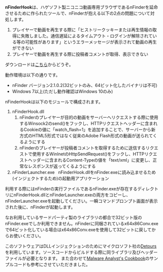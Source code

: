 **nFinderHook**は、ハゲソフト製ニコニコ動画専用ブラウザであるnFinderを延命させるために作られたツールで、nFinderが抱える以下の2点の問題について対処します。

1. プレイヤーで動画を再生する際に「ヒストリークッキーまたは再生情報の取得に失敗しました。通信遅延によるタイムアウト・ログインが解除されている等の可能性があります」というエラーメッセージが表示されて動画の再生ができない
2. プレイヤーで動画を再生する際に投稿者コメントが取得、表示できない

ダウンロードは[こちら](https://github.com/magni1200s/nFinderHook/releases)からどうぞ。

動作環境は以下の通りです。
- nFinder バージョン2.1.0.2(32ビットのみ、64ビット化したバイナリは不可)
- Windows 7以上(ただし動作確認はWindows 10のみ)

nFinderHookは以下のモジュールで構成されます。

<ol>
<li>nFinderHook.dll
<ol>
<li>nFinderのプレイヤーが目的の動画をサーバーへリクエストする際に使用するWinsock2のsend()をフックし、HTTPリクエストヘッダーに含まれるCookieの値に「watch_flash=1」を追加することで、サーバーから新方式のHTML5形式ではなく従来のAdobe Flash形式の動画が送られてくるようにする
<li>nFinderのプレイヤーが投稿者コメントを取得するために送信するリクエストで使用するWinInetのHttpSendRequest()をフックし、HTTPリクエストヘッダーに含まれるContent-Typeの値を「text/xml」に変更し、正常なレスポンスが返ってくるようにする
</ol>
<li>nFinderLauncher.exe
  nFinderHook.dllをnFinder.exeに読み込ませるため(インジェクトするため)の起動用アプリケーション
</ol>

利用する際にはnFinderの実行ファイルであるnFinder.exeが存在するディレクトリにnFinderHook.dllとnFinderLauncher.exeの両方をコピーし、nFinderLauncher.exeを起動してください。一瞬コマンドプロンプト画面が表示された後に、nFinderが起動します。

なお利用しているサードパーティ製のライブラリの都合で32ビット版のnFinder.exeでしか利用できません。nFinderに同梱されているx64x86Conv.exeで64ビット化している場合はx64x86Conv.exeを使用して32ビットに戻してからお使いください。


このソフトウェアはDLLインジェクションのためにマイクロソフト社の[Detours](https://www.microsoft.com/en-us/research/project/detours/)を利用しています。ソースコードからビルドする際に同ライブラリ及びヘッダーファイルが必要となります。
また合わせて[Malware Analyst's Cookbook](http://www.malwarecookbook.com/)のサンプルコードも参考にさせていただきました。
